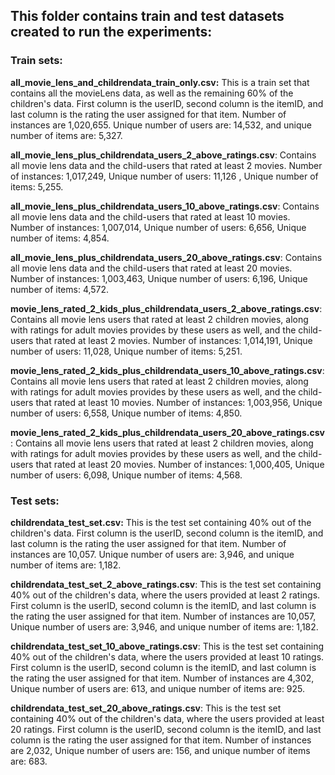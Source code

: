 
## This folder contains train and test datasets created to run the experiments:

### Train sets:
**all_movie_lens_and_childrendata_train_only.csv:** This is a train set that contains all the movieLens data, as well as the remaining 60% of the children's data. First column is the userID, second column is the itemID, and last column is the rating the user assigned for that item. Number of instances are 1,020,655. Unique number of users are: 14,532, and unique number of items are: 5,327.

**all_movie_lens_plus_childrendata_users_2_above_ratings.csv**: Contains all movie lens data and the child-users that rated at least 2 movies. Number of instances: 1,017,249, Unique number of users: 11,126 , Unique number of items: 5,255.

**all_movie_lens_plus_childrendata_users_10_above_ratings.csv**: Contains all movie lens data and the child-users that rated at least 10 movies. Number of instances: 1,007,014, Unique number of users: 6,656, Unique number of items: 4,854.

**all_movie_lens_plus_childrendata_users_20_above_ratings.csv**: Contains all movie lens data and the child-users that rated at least 20 movies. Number of instances: 1,003,463, Unique number of users: 6,196, Unique number of items: 4,572.

**movie_lens_rated_2_kids_plus_childrendata_users_2_above_ratings.csv**: Contains all movie lens users that rated at least 2 children movies, along with ratings for adult movies provides by these users as well, and the child-users that rated at least 2 movies. Number of instances: 1,014,191, Unique number of users: 11,028, Unique number of items: 5,251.

**movie_lens_rated_2_kids_plus_childrendata_users_10_above_ratings.csv**: Contains all movie lens users that rated at least 2 children movies, along with ratings for adult movies provides by these users as well, and the child-users that rated at least 10 movies. Number of instances: 1,003,956, Unique number of users: 6,558, Unique number of items: 4,850.

**movie_lens_rated_2_kids_plus_childrendata_users_20_above_ratings.csv**: Contains all movie lens users that rated at least 2 children movies, along with ratings for adult movies provides by these users as well, and the child-users that rated at least 20 movies. Number of instances: 1,000,405, Unique number of users: 6,098, Unique number of items: 4,568.

### Test sets:

**childrendata_test_set.csv:** This is the test set containing 40% out of the children's data. First column is the userID, second column is the itemID, and last column is the rating the user assigned for that item. Number of instances are 10,057. Unique number of users are: 3,946, and unique number of items are: 1,182.

**childrendata_test_set_2_above_ratings.csv**: This is the test set containing 40% out of the children's data, where the users provided at least 2 ratings. First column is the userID, second column is the itemID, and last column is the rating the user assigned for that item. Number of instances are 10,057, Unique number of users are: 3,946, and unique number of items are: 1,182.

**childrendata_test_set_10_above_ratings.csv**: This is the test set containing 40% out of the children's data, where the users provided at least 10 ratings. First column is the userID, second column is the itemID, and last column is the rating the user assigned for that item. Number of instances are 4,302, Unique number of users are: 613, and unique number of items are: 925.

**childrendata_test_set_20_above_ratings.csv**: This is the test set containing 40% out of the children's data, where the users provided at least 20 ratings. First column is the userID, second column is the itemID, and last column is the rating the user assigned for that item. Number of instances are 2,032, Unique number of users are: 156, and unique number of items are: 683.
